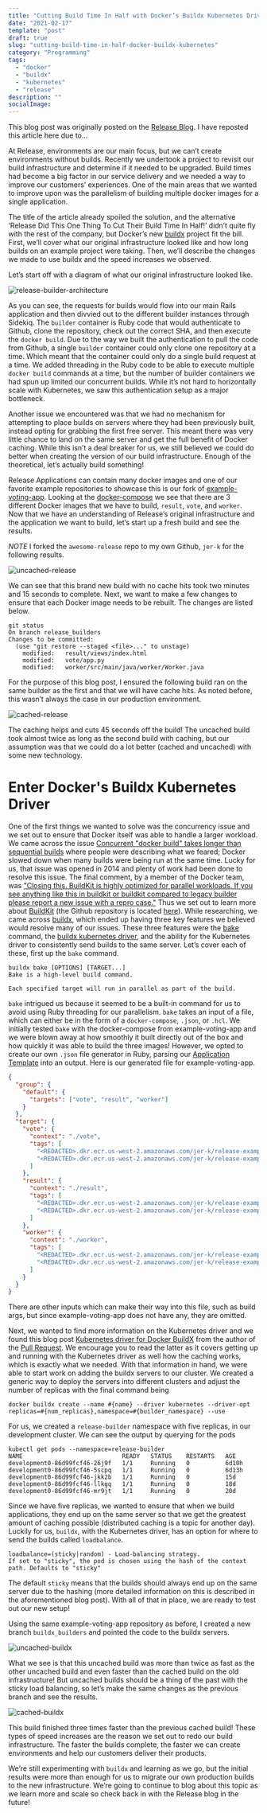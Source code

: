 ```yaml
---
title: "Cutting Build Time In Half with Docker’s Buildx Kubernetes Driver"
date: "2021-02-17"
template: "post"
draft: true
slug: "cutting-build-time-in-half-docker-buildx-kubernetes"
category: "Programming"
tags:
  - "docker"
  - "buildx"
  - "kubernetes"
  - "release"
description: ""
socialImage:
---
```


This blog post was originally posted on the [Release Blog](https://releasehub.com/blog). I have reposted this article here due to...

At Release, environments are our main focus, but we can’t create environments without builds. Recently we undertook a project to revisit our build infrastructure and determine if it needed to be upgraded. Build times had become a big factor in our service delivery and we needed a way to improve our customers’ experiences. One of the main areas that we wanted to improve upon was the parallelism of building multiple docker images for a single application.

The title of the article already spoiled the solution, and the alternative ‘Release Did This One Thing To Cut Their Build Time In Half!’ didn’t quite fly with the rest of the company, but Docker’s new [buildx](https://github.com/docker/buildx) project fit the bill. First, we’ll cover what our original infrastructure looked like and how long builds on an example project were taking. Then, we’ll describe the changes we made to use buildx and the speed increases we observed.

Let’s start off with a diagram of what our original infrastructure looked like.

![release-builder-architecture](media/release-builder-architecture.png)

As you can see, the requests for builds would flow into our main Rails application and then divvied out to the different builder instances through Sidekiq. The `builder` container is Ruby code that would authenticate to Github, clone the repository, check out the correct SHA, and then execute the `docker build`. Due to the way we built the authentication to pull the code from Github, a single `builder` container could only clone one repository at a time. Which meant that the container could only do a single build request at a time. We added threading in the Ruby code to be able to execute multiple `docker build` commands at a time, but the number of builder containers we had spun up limited our concurrent builds. While it’s not hard to horizontally scale with Kubernetes, we saw this authentication setup as a major bottleneck.

Another issue we encountered was that we had no mechanism for attempting to place builds on servers where they had been previously built, instead opting for grabbing the first free server. This meant there was very little chance to land on the same server and get the full benefit of Docker caching. While this isn’t a deal breaker for us, we still believed we could do better when creating the version of our build infrastructure. Enough of the theoretical, let’s actually build something!

Release Applications can contain many docker images and one of our favorite example repositories to showcase this is our fork of [example-voting-app](https://github.com/awesome-release/release-example-voting-app). Looking at the [docker-compose](https://github.com/awesome-release/release-example-voting-app/blob/master/docker-compose.yml) we see that there are 3 different Docker images that we have to build, `result`, `vote`, and `worker`. Now that we have an understanding of Release’s original infrastructure and the application we want to build, let’s start up a fresh build and see the results.

_NOTE_ I forked the `awesome-release` repo to my own Github, `jer-k` for the following results.

![uncached-release](media/release-build-uncached.png)

We can see that this brand new build with no cache hits took two minutes and 15 seconds to complete. Next, we want to make a few changes to ensure that each Docker image needs to be rebuilt. The changes are listed below.

```
git status
On branch release_builders
Changes to be committed:
  (use "git restore --staged <file>..." to unstage)
	modified:   result/views/index.html
	modified:   vote/app.py
	modified:   worker/src/main/java/worker/Worker.java

```

For the purpose of this blog post, I ensured the following build ran on the same builder as the first and that we will have cache hits. As noted before, this wasn’t always the case in our production environment.

![cached-release](media/release-build-cached.png)

The caching helps and cuts 45 seconds off the build! The uncached build took almost twice as long as the second build with caching, but our assumption was that we could do a lot better (cached and uncached) with some new technology.

# Enter Docker's Buildx Kubernetes Driver

One of the first things we wanted to solve was the concurrency issue and we set out to ensure that Docker itself was able to handle a larger workload. We came across the issue [Concurrent "docker build" takes longer than sequential builds](https://github.com/moby/moby/issues/9656) where people were describing what we feared; Docker slowed down when many builds were being run at the same time. Lucky for us, that issue was opened in 2014 and plenty of work had been done to resolve this issue. The final comment, by a member of the Docker team, was ["Closing this. BuildKit is highly optimized for parallel workloads. If you see anything like this in buildkit or buildkit compared to legacy builder please report a new issue with a repro case."](https://github.com/moby/moby/issues/9656#issuecomment-610476810) Thus we set out to learn more about [BuildKit](https://docs.docker.com/develop/develop-images/build_enhancements/) (the Github repository is located [here](https://github.com/moby/buildkit)). While researching, we came across [buildx](https://github.com/docker/buildx), which ended up having three key features we believed would resolve many of our issues. These three features were the [bake](https://github.com/docker/buildx#buildx-bake-options-target) command, the [buildx kubernetes driver](https://github.com/docker/buildx#--driver-driver), and the ability for the Kubernetes driver to consistently send builds to the same server. Let’s cover each of these, first up the `bake` command.

```
buildx bake [OPTIONS] [TARGET...]
Bake is a high-level build command.

Each specified target will run in parallel as part of the build.
```

`bake` intrigued us because it seemed to be a built-in command for us to avoid using Ruby threading for our parallelism. `bake` takes an input of a file, which can either be in the form of a `docker-compose`, `.json`, or `.hcl`. We initially tested `bake` with the docker-compose from example-voting-app and we were blown away at how smoothly it built directly out of the box and how quickly it was able to build the three images! However, we opted to create our own `.json` file generator in Ruby, parsing our [Application Template]() into an output. Here is our generated file for example-voting-app.

```json
{
  "group": {
    "default": {
      "targets": ["vote", "result", "worker"]
    }
  },
  "target": {
    "vote": {
      "context": "./vote",
      "tags": [
        "<REDACTED>.dkr.ecr.us-west-2.amazonaws.com/jer-k/release-example-voting-app/vote:latest",
        "<REDACTED>.dkr.ecr.us-west-2.amazonaws.com/jer-k/release-example-voting-app/vote:buildx-builders"
      ]
    },
    "result": {
      "context": "./result",
      "tags": [
        "<REDACTED>.dkr.ecr.us-west-2.amazonaws.com/jer-k/release-example-voting-app/result:latest",
        "<REDACTED>.dkr.ecr.us-west-2.amazonaws.com/jer-k/release-example-voting-app/result:buildx-builders"
      ]
    },
    "worker": {
      "context": "./worker",
      "tags": [
        "<REDACTED>.dkr.ecr.us-west-2.amazonaws.com/jer-k/release-example-voting-app/worker:latest",
        "<REDACTED>.dkr.ecr.us-west-2.amazonaws.com/jer-k/release-example-voting-app/worker:buildx-builders"
      ]
    }
  }
}
```

There are other inputs which can make their way into this file, such as build args, but since example-voting-app does not have any, they are omitted.

Next, we wanted to find more information on the Kubernetes driver and we found this blog post [Kubernetes driver for Docker BuildX](https://medium.com/nttlabs/buildx-kubernetes-ad0fe59b0c64) from the author of the [Pull Request](https://github.com/docker/buildx/pull/167). We encourage you to read the latter as it covers getting up and running with the Kubernetes driver as well how the caching works, which is exactly what we needed. With that information in hand, we were able to start work on adding the buildx servers to our cluster. We created a generic way to deploy the servers into different clusters and adjust the number of replicas with the final command being

```
docker buildx create --name #{name} --driver kubernetes --driver-opt replicas=#{num_replicas},namespace=#{builder_namespace} --use
```

For us, we created a `release-builder` namespace with five replicas, in our development cluster. We can see the output by querying for the pods

```
kubectl get pods --namespace=release-builder
NAME                            READY   STATUS    RESTARTS   AGE
development0-86d99fcf46-26j9f   1/1     Running   0          6d10h
development0-86d99fcf46-5scpq   1/1     Running   0          6d13h
development0-86d99fcf46-jkk2b   1/1     Running   0          15d
development0-86d99fcf46-llkgq   1/1     Running   0          18d
development0-86d99fcf46-mr9jt   1/1     Running   0          20d
```

Since we have five replicas, we wanted to ensure that when we build applications, they end up on the same server so that we get the greatest amount of caching possible (distributed caching is a topic for another day). Luckily for us, `buildx`, with the Kubernetes driver, has an option for where to send the builds called `loadbalance`.

```
loadbalance=(sticky|random) - Load-balancing strategy.
If set to "sticky", the pod is chosen using the hash of the context path. Defaults to "sticky"
```

The default `sticky` means that the builds should always end up on the same server due to the hashing (more detailed information on this is described in the aforementioned blog post). With all of that in place, we are ready to test out our new setup!

Using the same example-voting-app repository as before, I created a new branch `buildx_builders` and pointed the code to the buildx servers.

![uncached-buildx](media/release-buildx-uncached.png)

What we see is that this uncached build was more than twice as fast as the other uncached build and even faster than the cached build on the old infrastructure! But uncached builds should be a thing of the past with the sticky load balancing, so let’s make the same changes as the previous branch and see the results.

![cached-buildx](media/release-buildx-cached.png)

This build finished three times faster than the previous cached build! These types of speed increases are the reason we set out to redo our build infrastructure. The faster the builds complete, the faster we can create environments and help our customers deliver their products.

We’re still experimenting with `buildx` and learning as we go, but the initial results were more than enough for us to migrate our own production builds to the new infrastructure. We’re going to continue to blog about this topic as we learn more and scale so check back in with the Release blog in the future!
